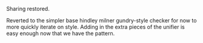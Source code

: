 Sharing restored.

Reverted to the simpler base hindley milner gundry-style checker for now to more quickly iterate on style. Adding in the extra pieces of the unifier is easy enough now that we have the pattern.
